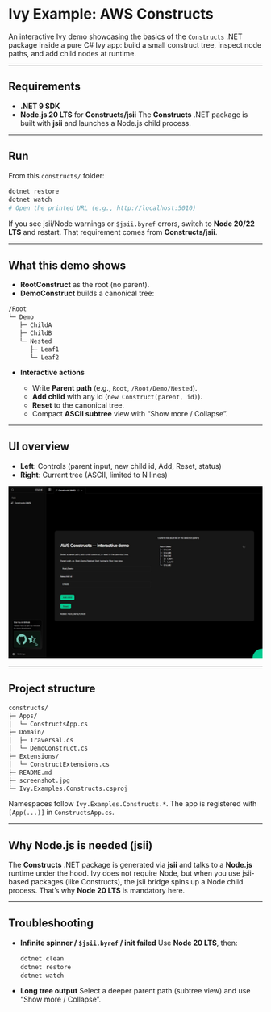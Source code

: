 # Ivy Example: AWS Constructs

An interactive Ivy demo showcasing the basics of the [`Constructs`](https://github.com/aws/constructs) .NET package inside a pure C# Ivy app: build a small construct tree, inspect node paths, and add child nodes at runtime.

---

## Requirements

- **.NET 9 SDK**
- **Node.js 20 LTS** for **Constructs/jsii**
  The **Constructs** .NET package is built with **jsii** and launches a Node.js child process.

---

## Run

From this `constructs/` folder:

```bash
dotnet restore
dotnet watch
# Open the printed URL (e.g., http://localhost:5010)
```

If you see jsii/Node warnings or `$jsii.byref` errors, switch to **Node 20/22 LTS** and restart. That requirement comes from **Constructs/jsii**.

---

## What this demo shows

- **RootConstruct** as the root (no parent).
- **DemoConstruct** builds a canonical tree:

```
/Root
└─ Demo
   ├─ ChildA
   ├─ ChildB
   └─ Nested
      ├─ Leaf1
      └─ Leaf2
```

- **Interactive actions**

  - Write **Parent path** (e.g., `Root`, `/Root/Demo/Nested`).
  - **Add child** with any id (`new Construct(parent, id)`).
  - **Reset** to the canonical tree.
  - Compact **ASCII subtree** view with “Show more / Collapse”.

---

## UI overview

- **Left**: Controls (parent input, new child id, Add, Reset, status)
- **Right**: Current tree (ASCII, limited to N lines)

![screenshot](ivy.jpg)

---

## Project structure

```
constructs/
├─ Apps/
│  └─ ConstructsApp.cs
├─ Domain/
│  ├─ Traversal.cs
│  └─ DemoConstruct.cs
├─ Extensions/
│  └─ ConstructExtensions.cs
├─ README.md
├─ screenshot.jpg
└─ Ivy.Examples.Constructs.csproj
```

Namespaces follow `Ivy.Examples.Constructs.*`. The app is registered with `[App(...)]` in `ConstructsApp.cs`.

---

## Why Node.js is needed (jsii)

The **Constructs** .NET package is generated via **jsii** and talks to a **Node.js** runtime under the hood. Ivy does not require Node, but when you use jsii-based packages (like Constructs), the jsii bridge spins up a Node child process. That’s why **Node 20 LTS** is mandatory here.

---

## Troubleshooting

- **Infinite spinner / `$jsii.byref` / init failed**
  Use **Node 20 LTS**, then:

  ```bash
  dotnet clean
  dotnet restore
  dotnet watch
  ```

- **Long tree output**
  Select a deeper parent path (subtree view) and use “Show more / Collapse”.
